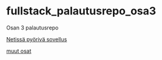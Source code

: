 # fullstack_palautusrepo_osa3
Osan 3 palautusrepo

[Netissä pyörivä sovellus](https://fullstack-palautusrepo-osa3.fly.dev)

[muut osat](https://github.com/savalree/fullstack_palautusrepo)
